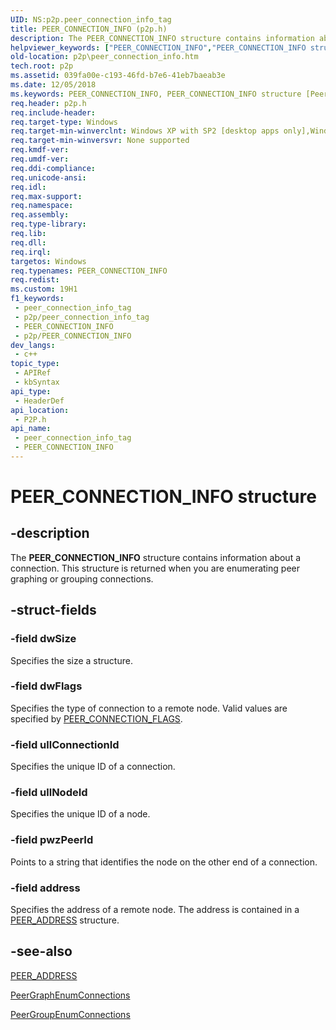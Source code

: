 ```yaml
---
UID: NS:p2p.peer_connection_info_tag
title: PEER_CONNECTION_INFO (p2p.h)
description: The PEER_CONNECTION_INFO structure contains information about a connection. This structure is returned when you are enumerating peer graphing or grouping connections.
helpviewer_keywords: ["PEER_CONNECTION_INFO","PEER_CONNECTION_INFO structure [Peer Networking]","p2p.peer_connection_info","p2p/peer_connection_info_tag"]
old-location: p2p\peer_connection_info.htm
tech.root: p2p
ms.assetid: 039fa00e-c193-46fd-b7e6-41eb7baeab3e
ms.date: 12/05/2018
ms.keywords: PEER_CONNECTION_INFO, PEER_CONNECTION_INFO structure [Peer Networking], p2p.peer_connection_info, p2p/peer_connection_info_tag
req.header: p2p.h
req.include-header: 
req.target-type: Windows
req.target-min-winverclnt: Windows XP with SP2 [desktop apps only],Windows XP with SP1 with the Advanced Networking Pack forWindows XP
req.target-min-winversvr: None supported
req.kmdf-ver: 
req.umdf-ver: 
req.ddi-compliance: 
req.unicode-ansi: 
req.idl: 
req.max-support: 
req.namespace: 
req.assembly: 
req.type-library: 
req.lib: 
req.dll: 
req.irql: 
targetos: Windows
req.typenames: PEER_CONNECTION_INFO
req.redist: 
ms.custom: 19H1
f1_keywords:
 - peer_connection_info_tag
 - p2p/peer_connection_info_tag
 - PEER_CONNECTION_INFO
 - p2p/PEER_CONNECTION_INFO
dev_langs:
 - c++
topic_type:
 - APIRef
 - kbSyntax
api_type:
 - HeaderDef
api_location:
 - P2P.h
api_name:
 - peer_connection_info_tag
 - PEER_CONNECTION_INFO
---
```


# PEER_CONNECTION_INFO structure


## -description

The <b>PEER_CONNECTION_INFO</b> structure contains information about a connection. This structure is returned when you are enumerating peer graphing or grouping connections.

## -struct-fields

### -field dwSize

Specifies the size a structure.

### -field dwFlags

Specifies the type of connection to a remote node. Valid values are specified by <a href="/windows/desktop/api/p2p/ne-p2p-peer_connection_flags">PEER_CONNECTION_FLAGS</a>.

### -field ullConnectionId

Specifies the  unique ID of a connection.

### -field ullNodeId

Specifies the  unique ID of a node.

### -field pwzPeerId

Points to a string that identifies the node on the other end of a connection.

### -field address

Specifies the address of a remote node. The address is contained in a <a href="/windows/desktop/api/p2p/ns-p2p-peer_address">PEER_ADDRESS</a> structure.

## -see-also

<a href="/windows/desktop/api/p2p/ns-p2p-peer_address">PEER_ADDRESS</a>



<a href="/windows/desktop/api/p2p/nf-p2p-peergraphenumconnections">PeerGraphEnumConnections</a>



<a href="/windows/desktop/api/p2p/nf-p2p-peergroupenumconnections">PeerGroupEnumConnections</a>

